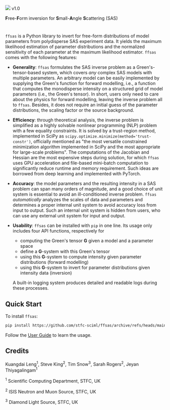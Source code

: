 <img src="https://render.githubusercontent.com/render/math?math={\color{BurntOrange}\Huge\textbf{F}}\!{\color{RedOrange}\Huge\textbf{F}}{\color{BrickRed}\Huge\mathbf{S\!A\!S}}">   v1.0

**F**ree-**F**orm inversion for **S**mall-**A**ngle **S**cattering (SAS)

#

`ffsas` is a Python library to invert for free-form distributions of model 
parameters from polydisperse SAS experiment data. It yields the maximum likelihood 
estimation of parameter distributions and the normalized sensitivity of 
each parameter at the maximum likelihood estimator. 
`ffsas` comes with the following features:


* **Generality**: `ffsas` formulates the SAS inverse problem as a 
Green's-tensor-based system, which covers *any* complex SAS models with 
multiple parameters. An arbitrary model can be easily implemented by 
supplying the Green's function for forward modelling, i.e., a function 
that computes the monodisperse intensity on a structured grid of model parameters 
(i.e., the Green's tensor). In short, users only need to care about the 
physics for forward modelling, leaving the inverse problem all to `ffsas`.
Besides, it does not require an initial guess of the parameter
distributions, the scaling factor or the source background. 

* **Efficiency**: through theoretical analysis, the inverse problem is 
simplified as a highly solvable nonlinear programming (NLP) problem 
with a few equality constraints. It is solved by a trust-region method, 
implemented in SciPy as `scipy.optimize.minimize(method='trust-constr')`, 
officially mentioned as "the most versatile constrained minimization algorithm 
implemented in SciPy and the most appropriate for large-scale problems". 
The computations of the Jacobian and Hessian are the most expensive steps 
during solution, for which `ffsas` uses GPU acceleration and file-based
mini-batch computation to significantly reduce runtime and memory requirement. 
Such ideas are borrowed from deep learning and implemented with PyTorch. 

* **Accuracy**: the model parameters and the resulting intensity in a SAS problem 
can span many orders of magnitude, and a good choice of unit system is essential 
to avoid an ill-conditioned inverse problem. `ffsas` *automatically* analyzes 
the scales of data and parameters and determines a proper internal unit system to 
avoid accuracy loss from input to output. Such an internal unit system is hidden 
from users, who can use any external unit system for input and output.

* **Usability**: `ffsas` can be installed with `pip` in one line. Its usage only 
includes four API functions, respectively for 
    - computing the Green's tensor **G** given a model and a parameter space
    - define a **G**-system with this Green's tensor
    - using this **G**-system to compute intensity given parameter 
    distributions (forward modelling)
    - using this **G**-system to invert for parameter distributions given 
    intensity data (inversion)
    
    A built-in logging system produces detailed and readable logs during these processes. 



## Quick Start

To install `ffsas`:

```bash
pip install https://github.com/stfc-sciml/ffsas/archive/refs/heads/main.zip
```

Follow the [User Guide](doc/USER-GUIDE.md) to learn the usage.


## Credits
Kuangdai Leng<sup>1</sup>, Steve King<sup>2</sup>, Tim Snow<sup>3</sup>, Sarah Rogers<sup>2</sup>, 
Jeyan Thiyagalingam<sup>1</sup>

<sup>1</sup> Scientific Computing Department, STFC, UK

<sup>2</sup> ISIS Neutron and Muon Source, STFC, UK

<sup>3</sup> Diamond Light Source, STFC, UK


